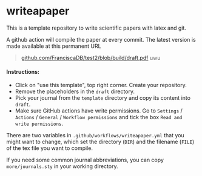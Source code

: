 # writeapaper

This is a template repository to write scientific papers with latex and git. 

A github action will compile the paper at every commit. The latest version is made available at this permanent URL

> [github.com/FranciscaDB/test2/blob/build/draft.pdf](https://github.com/FranciscaDB/test2/blob/build/draft.pdf)
> uwu


#### Instructions: 

- Click on "use this template", top right corner. Create your repository.
- Remove the placeholders in the `draft` directory.
- Pick your journal from the `template` directory and copy its content into `draft`.
- Make sure GitHub actions have write permissions. Go to `Settings` / `Actions` / `General` / `Workflow permissions` and tick the box `Read and write permissions`.

There are two variables in `.github/workflows/writeapaper.yml` that you might want to change, which set the directory (`DIR`) and the filename (`FILE`) of the tex file you want to compile.

If you need some common journal abbreviations, you can copy `more/journals.sty` in your working directory.
